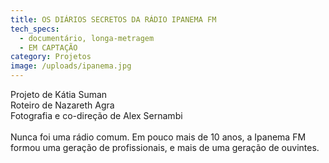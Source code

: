 ```yaml
---
title: OS DIÁRIOS SECRETOS DA RÁDIO IPANEMA FM
tech_specs:
  - documentário, longa-metragem
  - EM CAPTAÇÃO
category: Projetos
image: /uploads/ipanema.jpg
---
```

P﻿rojeto de Kátia Suman\
R﻿oteiro de Nazareth Agra\
F﻿otografia e co-direção de Alex Sernambi\
\
N﻿unca foi uma rádio comum. Em pouco mais de 10 anos, a Ipanema FM formou uma geração de profissionais, e mais de uma geração de ouvintes.